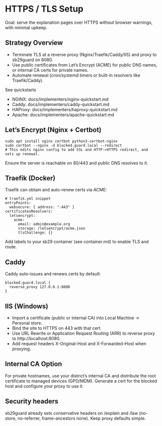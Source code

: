 # HTTPS / TLS Setup

Goal: serve the explanation pages over HTTPS without browser warnings, with minimal upkeep.

## Strategy Overview
- Terminate TLS at a reverse proxy (Nginx/Traefik/Caddy/IIS) and proxy to sb29guard on 8080.
- Use public certificates from Let’s Encrypt (ACME) for public DNS names, or internal CA certs for private names.
- Automate renewal (cron/systemd timers or built-in resolvers like Traefik/Caddy).

See quickstarts
- NGINX: docs/implementers/nginx-quickstart.md
- Caddy: docs/implementers/caddy-quickstart.md
- HAProxy: docs/implementers/haproxy-quickstart.md
- Apache: docs/implementers/apache-quickstart.md

## Let’s Encrypt (Nginx + Certbot)
```
sudo apt install nginx certbot python3-certbot-nginx
sudo certbot --nginx -d blocked.guard.local --redirect
# This edits nginx config to add SSL and HTTP->HTTPS redirect, and sets up renewal.
```
Ensure the server is reachable on 80/443 and public DNS resolves to it.

## Traefik (Docker)
Traefik can obtain and auto-renew certs via ACME:
```
# traefik.yml snippet
entryPoints:
  websecure: { address: ":443" }
certificatesResolvers:
  letsencrypt:
    acme:
      email: admin@example.org
      storage: /letsencrypt/acme.json
      tlsChallenge: {}
```
Add labels to your sb29 container (see container.md) to enable TLS and route.

## Caddy
Caddy auto-issues and renews certs by default:
```
blocked.guard.local {
  reverse_proxy 127.0.0.1:8080
}
```

## IIS (Windows)
- Import a certificate (public or internal CA) into Local Machine → Personal store.
- Bind the site to HTTPS on 443 with that cert.
- Use URL Rewrite or Application Request Routing (ARR) to reverse proxy to http://localhost:8080.
- Add request headers X-Original-Host and X-Forwarded-Host when proxying.

## Internal CA Option
For private hostnames, use your district’s internal CA and distribute the root certificate to managed devices (GPO/MDM). Generate a cert for the blocked host and configure your proxy to use it.

## Security headers
sb29guard already sets conservative headers on /explain and /law (no-store, no-referrer, frame-ancestors none). Keep proxy defaults simple.
